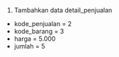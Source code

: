 1. Tambahkan data detail_penjualan 
- kode_penjualan = 2
- kode_barang = 3
- harga = 5.000
- jumlah = 5

